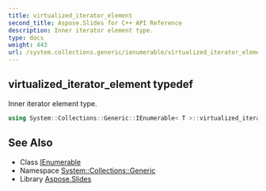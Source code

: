```yaml
---
title: virtualized_iterator_element
second_title: Aspose.Slides for C++ API Reference
description: Inner iterator element type.
type: docs
weight: 443
url: /system.collections.generic/ienumerable/virtualized_iterator_element/
---
```

## virtualized_iterator_element typedef


Inner iterator element type.

```cpp
using System::Collections::Generic::IEnumerable< T >::virtualized_iterator_element =  T
```

## See Also

* Class [IEnumerable](../)
* Namespace [System::Collections::Generic](../../)
* Library [Aspose.Slides](../../../)
